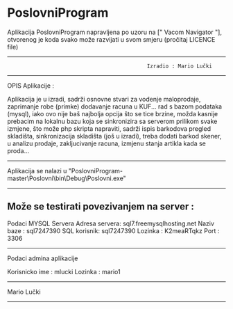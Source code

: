 # PoslovniProgram

Aplikacija PoslovniProgram napravljena po uzoru na [" Vacom Navigator "],
otvorenog je koda svako može razvijati u svom smjeru (pročitaj LICENCE file)

-------------------------------------------------------------------------------------------------------------------------------
                                                 Izradio : Mario Lučki
-------------------------------------------------------------------------------------------------------------------------------

OPIS Aplikacije : 

Aplikacija je u izradi, sadrži osnovne stvari za vodenje maloprodaje, zaprimanje robe (primke) dodavanje racuna u KUF... 
rad s bazom podataka (mysql), iako ovo nije baš najbolja opcija što se tice brzine, možda kasnije prebacim na lokalnu bazu 
koja se sinkronizira sa serverom prilikom svake izmjene, što može php skripta napraviti, sadrži ispis barkodova
pregled skladišta, sinkronizacija skladišta (još u izradi), treba dodati barkod skener, u analizu prodaje, zakljucivanje racuna, 
izmjenu stanja artikla kada se proda... 

-------------------------------------------------------------------------------------------------------------------------------

Aplikacija se nalazi u "PoslovniProgram-master\Poslovni\bin\Debug\Poslovni.exe"

-------------------------------------------------------------------------------------------------------------------------------

Može se testirati povezivanjem na server :
-------------------------------------------------------------------
Podaci MYSQL Servera 
  Adresa servera: sql7.freemysqlhosting.net
  Naziv baze : sql7247390
  SQL korisnik: sql7247390
  Lozinka : K2meaRTqkz
  Port : 3306

-------------------------------------------------------------------
Podaci admina aplikacije

  Korisnicko ime : mlucki
  Lozinka : mario1


-------------------------------------------------------------------
Mario Lučki

--------------------------------------------------------------------------------------------------------------------------------
